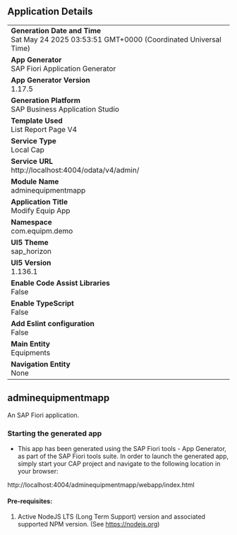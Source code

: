 ## Application Details
|               |
| ------------- |
|**Generation Date and Time**<br>Sat May 24 2025 03:53:51 GMT+0000 (Coordinated Universal Time)|
|**App Generator**<br>SAP Fiori Application Generator|
|**App Generator Version**<br>1.17.5|
|**Generation Platform**<br>SAP Business Application Studio|
|**Template Used**<br>List Report Page V4|
|**Service Type**<br>Local Cap|
|**Service URL**<br>http://localhost:4004/odata/v4/admin/|
|**Module Name**<br>adminequipmentmapp|
|**Application Title**<br>Modify Equip App|
|**Namespace**<br>com.equipm.demo|
|**UI5 Theme**<br>sap_horizon|
|**UI5 Version**<br>1.136.1|
|**Enable Code Assist Libraries**<br>False|
|**Enable TypeScript**<br>False|
|**Add Eslint configuration**<br>False|
|**Main Entity**<br>Equipments|
|**Navigation Entity**<br>None|

## adminequipmentmapp

An SAP Fiori application.

### Starting the generated app

-   This app has been generated using the SAP Fiori tools - App Generator, as part of the SAP Fiori tools suite.  In order to launch the generated app, simply start your CAP project and navigate to the following location in your browser:

http://localhost:4004/adminequipmentmapp/webapp/index.html

#### Pre-requisites:

1. Active NodeJS LTS (Long Term Support) version and associated supported NPM version.  (See https://nodejs.org)


